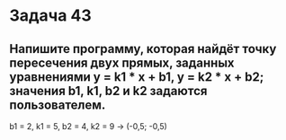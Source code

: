 # Задача 43 #

## Напишите программу, которая найдёт точку пересечения двух прямых, заданных уравнениями y = k1 * x + b1, y = k2 * x + b2; значения b1, k1, b2 и k2 задаются пользователем. ##

b1 = 2, k1 = 5, b2 = 4, k2 = 9 -> (-0,5; -0,5)